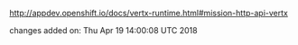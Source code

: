 http://appdev.openshift.io/docs/vertx-runtime.html#mission-http-api-vertx

 
 changes added on: Thu Apr 19 14:00:08 UTC 2018